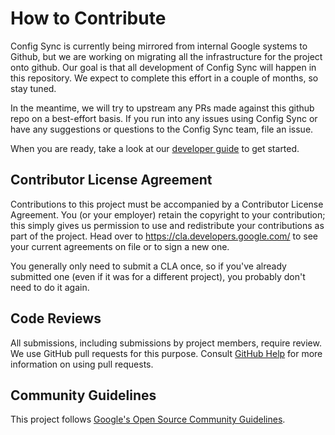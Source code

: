 # How to Contribute

Config Sync is currently being mirrored from internal Google systems to Github,
but we are working on migrating all the infrastructure for the project onto
github. Our goal is that all development of Config Sync will happen in this
repository. We expect to complete this effort in a couple of months, so stay tuned.

In the meantime, we will try to upstream any PRs made against this github repo
on a best-effort basis. If you run into any issues using Config Sync or have
any suggestions or questions to the Config Sync team, file an issue.

When you are ready, take a look at our [developer guide] to get started.

## Contributor License Agreement

Contributions to this project must be accompanied by a Contributor License
Agreement. You (or your employer) retain the copyright to your contribution;
this simply gives us permission to use and redistribute your contributions as
part of the project. Head over to <https://cla.developers.google.com/> to see
your current agreements on file or to sign a new one.

You generally only need to submit a CLA once, so if you've already submitted one
(even if it was for a different project), you probably don't need to do it
again.

## Code Reviews

All submissions, including submissions by project members, require review. We
use GitHub pull requests for this purpose. Consult
[GitHub Help](https://help.github.com/articles/about-pull-requests/) for more
information on using pull requests.

## Community Guidelines

This project follows [Google's Open Source Community
Guidelines](https://opensource.google/conduct/).

[developer guide]: development.md